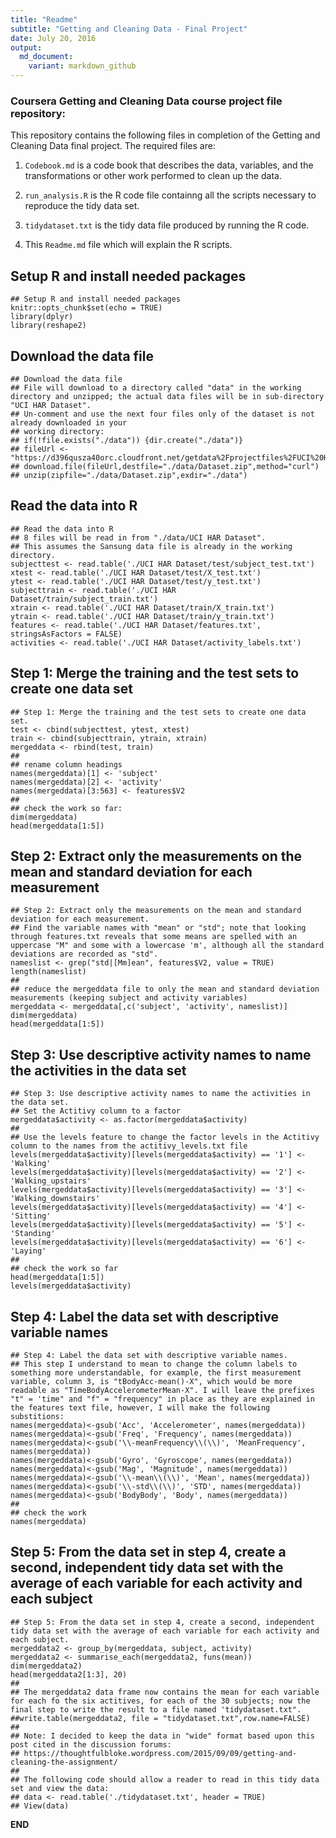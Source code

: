 ```yaml
---
title: "Readme"
subtitle: "Getting and Cleaning Data - Final Project"
date: July 20, 2016
output: 
  md_document:
    variant: markdown_github
---
```

### Coursera Getting and Cleaning Data course project file repository:

This repository contains the following files in completion of the Getting and Cleaning Data final project. The required files are: 

1. `Codebook.md` is a code book that describes the data, variables, and the transformations or other work performed to clean up the data.

2. `run_analysis.R` is the R code file containng all the scripts necessary to reproduce the tidy data set.

3. `tidydataset.txt` is the tidy data file produced by running the R code.

4. This `Readme.md` file which will explain the R scripts.


## Setup R and install needed packages
```{r setup, include=FALSE}
## Setup R and install needed packages
knitr::opts_chunk$set(echo = TRUE)
library(dplyr)
library(reshape2)
```
  
## Download the data file
```{r}
## Download the data file
## File will download to a directory called "data" in the working directory and unzipped; the actual data files will be in sub-directory "UCI HAR Dataset".
## Un-comment and use the next four files only of the dataset is not already downloaded in your
## working directory:
## if(!file.exists("./data")) {dir.create("./data")}
## fileUrl <- "https://d396qusza40orc.cloudfront.net/getdata%2Fprojectfiles%2FUCI%20HAR%20Dataset.zip"
## download.file(fileUrl,destfile="./data/Dataset.zip",method="curl")
## unzip(zipfile="./data/Dataset.zip",exdir="./data")
```
  
## Read the data into R
```{r}
## Read the data into R
## 8 files will be read in from "./data/UCI HAR Dataset".
## This assumes the Sansung data file is already in the working directory.
subjecttest <- read.table('./UCI HAR Dataset/test/subject_test.txt')
xtest <- read.table('./UCI HAR Dataset/test/X_test.txt')
ytest <- read.table('./UCI HAR Dataset/test/y_test.txt')
subjecttrain <- read.table('./UCI HAR Dataset/train/subject_train.txt')
xtrain <- read.table('./UCI HAR Dataset/train/X_train.txt')
ytrain <- read.table('./UCI HAR Dataset/train/y_train.txt')
features <- read.table('./UCI HAR Dataset/features.txt', stringsAsFactors = FALSE)
activities <- read.table('./UCI HAR Dataset/activity_labels.txt')
```
  
## Step 1: Merge the training and the test sets to create one data set
```{r}
## Step 1: Merge the training and the test sets to create one data set.
test <- cbind(subjecttest, ytest, xtest)
train <- cbind(subjecttrain, ytrain, xtrain)
mergeddata <- rbind(test, train)
##
## rename column headings
names(mergeddata)[1] <- 'subject'
names(mergeddata)[2] <- 'activity'
names(mergeddata)[3:563] <- features$V2
##
## check the work so far:
dim(mergeddata)
head(mergeddata[1:5])
```
  
## Step 2: Extract only the measurements on the mean and standard deviation for each measurement
```{r}
## Step 2: Extract only the measurements on the mean and standard deviation for each measurement.
## Find the variable names with "mean" or "std"; note that looking through features.txt reveals that some means are spelled with an uppercase "M" and some with a lowercase 'm', although all the standard deviations are recorded as "std".
nameslist <- grep("std|[Mm]ean", features$V2, value = TRUE)
length(nameslist)
##
## reduce the mergeddata file to only the mean and standard deviation measurements (keeping subject and activity variables)
mergeddata <- mergeddata[,c('subject', 'activity', nameslist)]
dim(mergeddata)
head(mergeddata[1:5])
```
  
## Step 3: Use descriptive activity names to name the activities in the data set
```{r}
## Step 3: Use descriptive activity names to name the activities in the data set.
## Set the Actitivy column to a factor
mergeddata$activity <- as.factor(mergeddata$activity)
##
## Use the levels feature to change the factor levels in the Actitivy column to the names from the actitivy_levels.txt file
levels(mergeddata$activity)[levels(mergeddata$activity) == '1'] <- 'Walking'
levels(mergeddata$activity)[levels(mergeddata$activity) == '2'] <- 'Walking_upstairs'
levels(mergeddata$activity)[levels(mergeddata$activity) == '3'] <- 'Walking_downstairs'
levels(mergeddata$activity)[levels(mergeddata$activity) == '4'] <- 'Sitting'
levels(mergeddata$activity)[levels(mergeddata$activity) == '5'] <- 'Standing'
levels(mergeddata$activity)[levels(mergeddata$activity) == '6'] <- 'Laying'
##
## check the work so far
head(mergeddata[1:5])
levels(mergeddata$activity)
```
  
## Step 4: Label the data set with descriptive variable names
```{r}
## Step 4: Label the data set with descriptive variable names.
## This step I understand to mean to change the column labels to something more understandable, for example, the first measurement variable, column 3, is "tBodyAcc-mean()-X", which would be more readable as "TimeBodyAccelerometerMean-X". I will leave the prefixes "t" = 'time" and "f" = "frequency" in place as they are explained in the features text file, however, I will make the following substitions:
names(mergeddata)<-gsub('Acc', 'Accelerometer', names(mergeddata))
names(mergeddata)<-gsub('Freq', 'Frequency', names(mergeddata))
names(mergeddata)<-gsub('\\-meanFrequency\\(\\)', 'MeanFrequency',  names(mergeddata))
names(mergeddata)<-gsub('Gyro', 'Gyroscope', names(mergeddata))
names(mergeddata)<-gsub('Mag', 'Magnitude', names(mergeddata))
names(mergeddata)<-gsub('\\-mean\\(\\)', 'Mean', names(mergeddata))
names(mergeddata)<-gsub('\\-std\\(\\)', 'STD', names(mergeddata))
names(mergeddata)<-gsub('BodyBody', 'Body', names(mergeddata))
##
## check the work
names(mergeddata)
```
  
## Step 5: From the data set in step 4, create a second, independent tidy data set with the average of each variable for each activity and each subject
```{r}
## Step 5: From the data set in step 4, create a second, independent tidy data set with the average of each variable for each activity and each subject.
mergeddata2 <- group_by(mergeddata, subject, activity)
mergeddata2 <- summarise_each(mergeddata2, funs(mean))
dim(mergeddata2)
head(mergeddata2[1:3], 20)
##
## The mergeddata2 data frame now contains the mean for each variable for each fo the six actitives, for each of the 30 subjects; now the final step to write the result to a file named 'tidydataset.txt".
##write.table(mergeddata2, file = "tidydataset.txt",row.name=FALSE)
##
## Note: I decided to keep the data in "wide" format based upon this post cited in the discussion forums: 
## https://thoughtfulbloke.wordpress.com/2015/09/09/getting-and-cleaning-the-assignment/
##
## The following code should allow a reader to read in this tidy data set and view the data:
## data <- read.table('./tidydataset.txt', header = TRUE)
## View(data)
```
  
**END**

